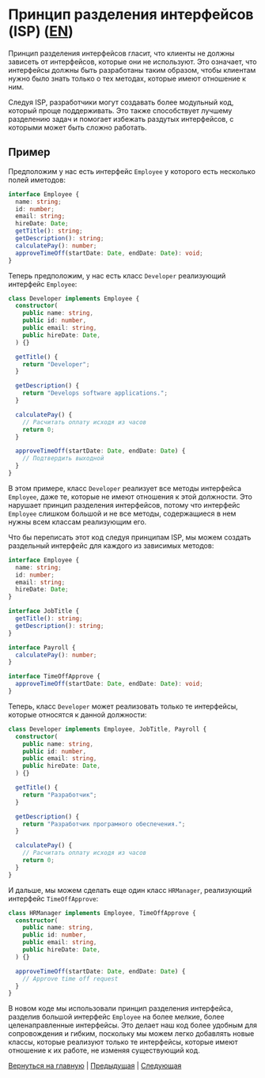 # Принцип разделения интерфейсов (ISP) ([EN](./README.md))

Принцип разделения интерфейсов гласит, что клиенты не должны зависеть от интерфейсов, которые они не используют. Это означает, что интерфейсы должны быть разработаны таким образом, чтобы клиентам нужно было знать только о тех методах, которые имеют отношение к ним.

Следуя ISP, разработчики могут создавать более модульный код, который проще поддерживать. Это также способствует лучшему разделению задач и помогает избежать раздутых интерфейсов, с которыми может быть сложно работать.

## Пример

Предположим у нас есть интерфейс `Employee` у которого есть несколько полей иметодов:

```typescript
interface Employee {
  name: string;
  id: number;
  email: string;
  hireDate: Date;
  getTitle(): string;
  getDescription(): string;
  calculatePay(): number;
  approveTimeOff(startDate: Date, endDate: Date): void;
}
```

Теперь предположим, у нас есть класс `Developer` реализующий интерфейс `Employee`:

```typescript
class Developer implements Employee {
  constructor(
    public name: string,
    public id: number,
    public email: string,
    public hireDate: Date,
  ) {}

  getTitle() {
    return "Developer";
  }

  getDescription() {
    return "Develops software applications.";
  }

  calculatePay() {
    // Расчитать оплату исходя из часов
    return 0;
  }

  approveTimeOff(startDate: Date, endDate: Date) {
    // Подтвердить выходной
  }
}
```

В этом примере, класс `Developer` реализует все методы интерфейса `Employee`, даже те, которые не имеют отношения к этой должности. Это нарушает принцип разделения интерфейсов, потому что интерфейс `Employee` слишком большой и не все методы, содержащиеся в нем нужны всем классам реализующим его.

Что бы переписать этот код следуя принципам ISP, мы можем создать раздельный интерфейс для каждого из зависимых методов:

```typescript
interface Employee {
  name: string;
  id: number;
  email: string;
  hireDate: Date;
}

interface JobTitle {
  getTitle(): string;
  getDescription(): string;
}

interface Payroll {
  calculatePay(): number;
}

interface TimeOffApprove {
  approveTimeOff(startDate: Date, endDate: Date): void;
}
```

Теперь, класс `Developer`  может реализовать только те интерфейсы, которые относятся к данной должности:

```typescript
class Developer implements Employee, JobTitle, Payroll {
  constructor(
    public name: string,
    public id: number,
    public email: string,
    public hireDate: Date,
  ) {}

  getTitle() {
    return "Разработчик";
  }

  getDescription() {
    return "Разработчик програмного обеспечения.";
  }

  calculatePay() {
    // Расчитать оплату исходя из часов
    return 0;
  }
}
```

И дальше, мы можем сделать еще один класс  `HRManager`, реализующий интерфейс `TimeOffApprove`:

```typescript
class HRManager implements Employee, TimeOffApprove {
  constructor(
    public name: string,
    public id: number,
    public email: string,
    public hireDate: Date,
  ) {}

  approveTimeOff(startDate: Date, endDate: Date) {
    // Approve time off request
  }
}
```

В новом коде мы использовали принцип разделения интерфейса, разделив большой интерфейс `Employee` на более мелкие, более целенаправленные интерфейсы. Это делает наш код более удобным для сопровождения и гибким, поскольку мы можем легко добавлять новые классы, которые реализуют только те интерфейсы, которые имеют отношение к их работе, не изменяя существующий код.

[Вернуться на главную](../README_RU.md) | [Предыдущая](../L/README_RU.md) | [Следующая](../D/README_RU.md)
